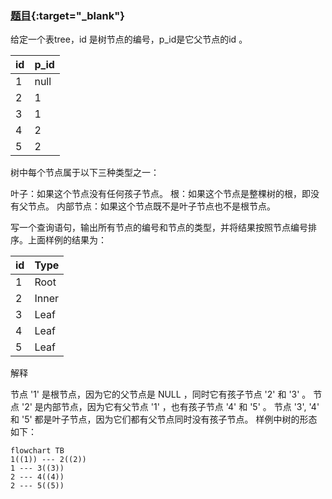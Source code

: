 ### [题目](https://leetcode-cn.com/problems/tree-node/){:target="_blank"}

给定一个表tree，id 是树节点的编号，p_id是它父节点的id 。

| id  | p_id |
|:----|:-----|
| 1   | null |
| 2   | 1    |
| 3   | 1    |
| 4   | 2    |
| 5   | 2    |

树中每个节点属于以下三种类型之一：

叶子：如果这个节点没有任何孩子节点。
根：如果这个节点是整棵树的根，即没有父节点。
内部节点：如果这个节点既不是叶子节点也不是根节点。


写一个查询语句，输出所有节点的编号和节点的类型，并将结果按照节点编号排序。上面样例的结果为：

| id  | Type  |
|:----|:------|
| 1   | Root  |
| 2   | Inner |
| 3   | Leaf  |
| 4   | Leaf  |
| 5   | Leaf  |


解释

节点 '1' 是根节点，因为它的父节点是 NULL ，同时它有孩子节点 '2' 和 '3' 。
节点 '2' 是内部节点，因为它有父节点 '1' ，也有孩子节点 '4' 和 '5' 。
节点 '3', '4' 和 '5' 都是叶子节点，因为它们都有父节点同时没有孩子节点。
样例中树的形态如下：


```mermaid
flowchart TB
1((1)) --- 2((2))
1 --- 3((3))
2 --- 4((4))
2 --- 5((5))
```
